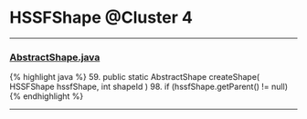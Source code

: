 # HSSFShape @Cluster 4

***

### [AbstractShape.java](https://searchcode.com/codesearch/view/15642354/)
{% highlight java %}
59. public static AbstractShape createShape( HSSFShape hssfShape, int shapeId )
98.     if (hssfShape.getParent() != null)
{% endhighlight %}

***

